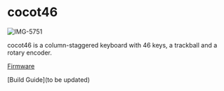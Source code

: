 # cocot46

![IMG-5751](https://user-images.githubusercontent.com/88039287/130339199-bccc9c4b-455c-4ec9-8bb2-781afa237b69.jpg)

cocot46 is a column-staggered keyboard with 46 keys, a trackball and a rotary encoder.

[Firmware](https://github.com/aki27kbd/qmk_firmware/tree/master/keyboards/cocot46)

[Build Guide](to be updated)
